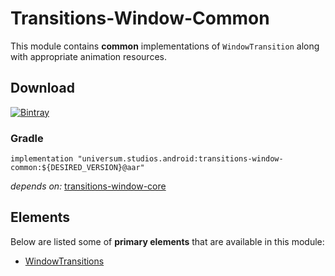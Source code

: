 Transitions-Window-Common
===============

This module contains **common** implementations of `WindowTransition` along with appropriate
animation resources.

## Download ##
[![Bintray](https://api.bintray.com/packages/universum-studios/android/universum.studios.android%3Atransitions/images/download.svg)](https://bintray.com/universum-studios/android/universum.studios.android%3Atransitions/_latestVersion)

### Gradle ###

    implementation "universum.studios.android:transitions-window-common:${DESIRED_VERSION}@aar"

_depends on:_
[transitions-window-core](https://github.com/universum-studios/android_transitions/tree/master/library-window-core)

## Elements ##

Below are listed some of **primary elements** that are available in this module:

- [WindowTransitions](https://github.com/universum-studios/android_transitions/blob/master/library-window-common/src/main/java/universum/studios/android/transition/WindowTransitions.java)
